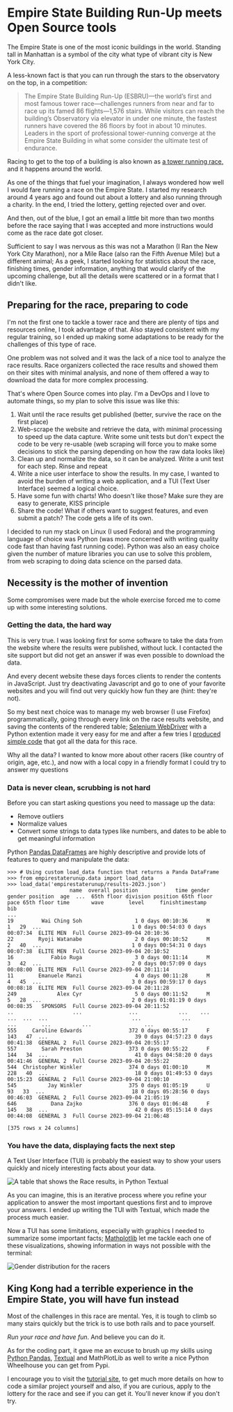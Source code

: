 # Empire State Building Run-Up meets Open Source tools

The Empire State is one of the most iconic buildings in the world. Standing tall in Manhattan is a symbol of the city what type of vibrant city is New York City.

A less-known fact is that you can run through the stars to the observatory on the top, in a competition:

> The Empire State Building Run-Up (ESBRU)—the world’s first and most famous tower race—challenges runners from near and far to race up its famed 86 flights—1,576 stairs. 
> While visitors can reach the building’s Observatory via elevator in under one minute, the fastest runners have covered the 86 floors by foot in about 10 minutes. 
> Leaders in the sport of professional tower-running converge at the Empire State Building in what some consider the ultimate test of endurance.

Racing to get to the top of a building is also known as [a tower running race,](https://en.wikipedia.org/wiki/Tower_running) and it happens around the world.

As one of the things that fuel your imagination, I always wondered how well I would fare running a race on the Empire State. I started my research around 4 years ago and found out about a lottery and also running through a charity. In the end, I tried the lottery, getting rejected over and over.

And then, out of the blue, I got an email a little bit more than two months before the race saying that I was accepted and more instructions would come as the race date got closer.

Sufficient to say I was nervous as this was not a Marathon (I Ran the New York City Marathon), nor a Mile Race (also ran the Fifth Avenue Mile) but a different animal; As a geek, I started looking for statistics about the race, finishing times, gender information, anything that would clarify of the upcoming challenge, but all the details were scattered or in a format that I didn't like.

## Preparing for the race, preparing to code

I'm not the first one to tackle a tower race and there are plenty of tips and resources online, I took advantage of that. Also stayed consistent with my regular training, so I ended up making some adaptations to be ready for the challenges of this type of race.

One problem was not solved and it was the lack of a nice tool to analyze the race results. Race organizers collected the race results and showed them on their sites with minimal analysis, and none of them offered a way to download the data for more complex processing.

That's where Open Source comes into play. I'm a DevOps and I love to automate things, so my plan to solve this issue was like this:

1. Wait until the race results get published (better, survive the race on the first place)
2. Web-scrape the website and retrieve the data, with minimal processing to speed up the data capture. Write some unit tests but don't expect the code to be very re-usable (web scraping will force you to make some decisions to stick the parsing depending on how the raw data looks like)
3. Clean up and normalize the data, so it can be analyzed. Write a unit test for each step. Rinse and repeat
4. Write a nice user interface to show the results. In my case, I wanted to avoid the burden of writing a web application, and a TUI (Text User Interface) seemed a logical choice.
5. Have some fun with charts! Who doesn't like those? Make sure they are easy to generate, KISS principle
6. Share the code! What if others want to suggest features, and even submit a patch? The code gets a life of its own.

I decided to run my stack on Linux (I used Fedora) and the programming language of choice was Python (was more concerned with writing quality code fast than having fast running code). Python was also an easy choice given the number of mature libraries you can use to solve this problem, from web scraping to doing data science on the parsed data.

## Necessity is the mother of invention

Some compromises were made but the whole exercise forced me to come up with some interesting solutions.

### Getting the data, the hard way
This is very true. I was looking first for some software to take the data from the website where the results were published, without luck. I contacted the site support but did not get an answer if was even possible to download the data.

And every decent website these days forces clients to render the contents in JavaScript. Just try deactivating Javascript and go to one of your favorite websites and you will find out very quickly how fun they are (hint: they're not).

So my best next choice was to manage my web browser (I use Firefox) programmatically, going through every link on the race results website, and saving the contents of the rendered table; [Selenium WebDriver](https://www.selenium.dev/documentation/webdriver/) with a Python extention made it very easy for me and after a few tries I [produced simple code](https://github.com/josevnz/EmpireStateBuildingRunUp/blob/main/empirestaterunup/scraper.py) that got all the data for this race.

Why all the data? I wanted to know more about other racers (like country of origin, age, etc.), and now with a local copy in a friendly format I could try to answer my questions

### Data is never clean, scrubbing is not hard

Before you can start asking questions you need to massage up the data:

* Remove outliers
* Normalize values
* Convert some strings to data types like numbers, and dates to be able to get meaningful information

Python [Pandas DataFrames](https://pandas.pydata.org/pandas-docs/stable/user_guide/dsintro.html) are highly descriptive and provide lots of features to query and manipulate the data:

```shell
>>> # Using custom load_data function that returns a Panda DataFrame
>>> from empirestaterunup.data import load_data
>>> load_data('empirestaterunup/results-2023.json')
                    name  overall position            time gender  gender position  age  ...  65th floor division position 65th floor pace 65th floor time       wave        level     finishtimestamp
bib                                                                                      ...                                                                                                          
19         Wai Ching Soh                 1 0 days 00:10:36      M                1   29  ...                             1 0 days 00:54:03 0 days 00:07:34  ELITE MEN  Full Course 2023-09-04 20:10:36
22        Ryoji Watanabe                 2 0 days 00:10:52      M                2   40  ...                             1 0 days 00:54:31 0 days 00:07:38  ELITE MEN  Full Course 2023-09-04 20:10:52
16            Fabio Ruga                 3 0 days 00:11:14      M                3   42  ...                             2 0 days 00:57:09 0 days 00:08:00  ELITE MEN  Full Course 2023-09-04 20:11:14
11        Emanuele Manzi                 4 0 days 00:11:28      M                4   45  ...                             3 0 days 00:59:17 0 days 00:08:18  ELITE MEN  Full Course 2023-09-04 20:11:28
249             Alex Cyr                 5 0 days 00:11:52      M                5   28  ...                             2 0 days 01:01:19 0 days 00:08:35   SPONSORS  Full Course 2023-09-04 20:11:52
..                   ...               ...             ...    ...              ...  ...  ...                           ...             ...             ...        ...          ...                 ...
555     Caroline Edwards               372 0 days 00:55:17      F              143   47  ...                            39 0 days 04:57:23 0 days 00:41:38  GENERAL 2  Full Course 2023-09-04 20:55:17
557        Sarah Preston               373 0 days 00:55:22      F              144   34  ...                            41 0 days 04:58:20 0 days 00:41:46  GENERAL 2  Full Course 2023-09-04 20:55:22
544  Christopher Winkler               374 0 days 01:00:10      M              228   40  ...                            18 0 days 01:49:53 0 days 00:15:23  GENERAL 2  Full Course 2023-09-04 21:00:10
545          Jay Winkler               375 0 days 01:05:19      U               93   33  ...                            18 0 days 05:28:56 0 days 00:46:03  GENERAL 2  Full Course 2023-09-04 21:05:19
646           Dana Zajko               376 0 days 01:06:48      F              145   38  ...                            42 0 days 05:15:14 0 days 00:44:08  GENERAL 3  Full Course 2023-09-04 21:06:48

[375 rows x 24 columns]
```

### You have the data, displaying facts the next step

A Text User Interface (TUI) is probably the easiest way to show your users quickly and nicely interesting facts about your data.

![A table that shows the Race results, in Python Textual](https://github.com/josevnz/EmpireStateBuildingRunUp/blob/main/images/esru_browser.png?raw=true)

As you can imagine, this is an iterative process where you refine your application to answer the most important questions first and to improve your answers. I ended up writing the TUI with Textual, which made the process much easier.

Now a TUI has some limitations, especially with graphics I needed to summarize some important facts; [Mathplotlib](https://matplotlib.org/) let me tackle each one of these visualizations, showing information in ways not possible with the terminal:

![Gender distribution for the racers](https://github.com/josevnz/EmpireStateBuildingRunUp/blob/main/images/gender_distribution.png?raw=true)


## King Kong had a terrible experience in the Empire State, you will have fun instead

Most of the challenges in this race are mental. Yes, it is tough to climb so many stairs quickly but the trick is to use both rails and to pace yourself.

_Run your race and have fun_. And believe you can do it.

As for the coding part, it gave me an excuse to brush up my skills using [Python Pandas](https://pandas.pydata.org/), [Textual](https://textual.textualize.io/) and MathPlotLib as well to write a nice Python Wheelhouse you can get from Pypi.

I encourage you to visit the [tutorial site](https://github.com/josevnz/EmpireStateBuildingRunUp/blob/main/TUTORIAL.md), to get much more details on how to code a similar project yourself and also, if you are curious, apply to the lottery for the race and see if you can get it. You'll never know if you don't try.

